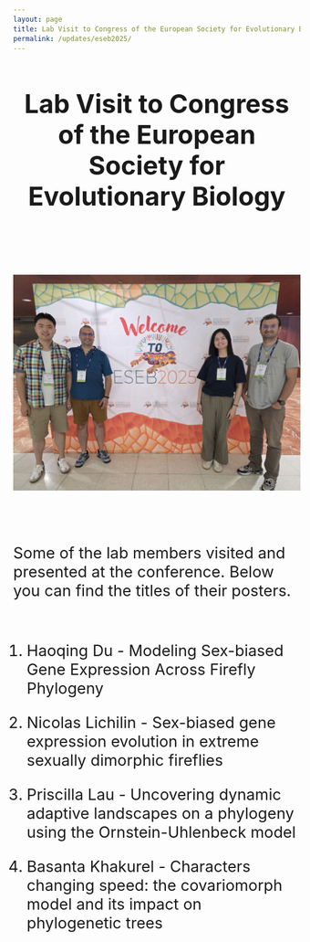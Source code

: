 ```yaml
---
layout: page
title: Lab Visit to Congress of the European Society for Evolutionary Biology
permalink: /updates/eseb2025/
---
```

<header class="page-header">
  <h2 class="page-title">Lab Visit to Congress of the European Society for Evolutionary Biology</h2>
  <br>
</header>

<style>
  .page-header h2.page-title {
    font-size: 2.8rem;
  }

  .centerimage {
    display: block;
    margin: 0 auto;
    max-width: 100%;
  }

  p, ul, li {
    font-size: 1.7rem;
  }

  br {
    line-height: 2rem;
  }
</style>

<img class="centerimage" src="/assets/images/ESEB_Picture.jpg">

<br><br>
Some of the lab members visited and presented at the conference.
Below you can find the titles of their posters.

<br>

1. Haoqing Du -
Modeling Sex-biased Gene Expression Across Firefly Phylogeny

2. Nicolas Lichilin -
Sex-biased gene expression evolution in extreme sexually dimorphic fireflies

3. Priscilla Lau -
Uncovering dynamic adaptive landscapes on a phylogeny using the Ornstein-Uhlenbeck model

4. Basanta Khakurel -
Characters changing speed: the covariomorph model and its impact on phylogenetic trees
